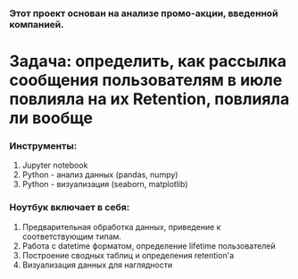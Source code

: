 ### Этот проект основан на анализе промо-акции, введенной компанией. 

# Задача: определить, как рассылка сообщения пользователям в июле повлияла на их Retention, повлияла ли вообще

### Инструменты:

1. Jupyter notebook
2. Python - анализ данных (pandas, numpy)
3. Python - визуализация (seaborn, matplotlib)

### Ноутбук включает в себя:

1. Предварительная обработка данных, приведение к соответствующим типам.
2. Работа с datetime форматом, определение lifetime пользователей
3. Построение сводных таблиц и определения retention'a
4. Визуализация данных для наглядности
